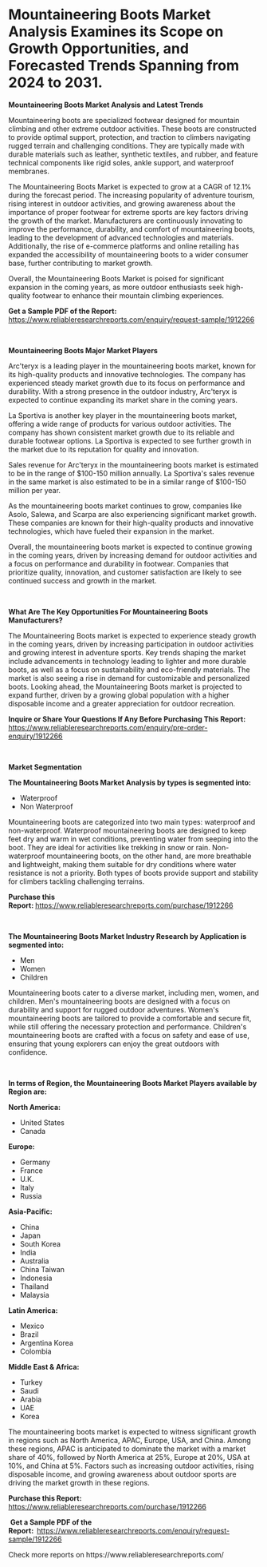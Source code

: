 <p><h1>Mountaineering Boots Market Analysis Examines its Scope on Growth Opportunities, and Forecasted Trends Spanning from 2024 to 2031.</h1></p><p><strong>Mountaineering Boots Market Analysis and Latest Trends</strong></p>
<p><p>Mountaineering boots are specialized footwear designed for mountain climbing and other extreme outdoor activities. These boots are constructed to provide optimal support, protection, and traction to climbers navigating rugged terrain and challenging conditions. They are typically made with durable materials such as leather, synthetic textiles, and rubber, and feature technical components like rigid soles, ankle support, and waterproof membranes.</p><p>The Mountaineering Boots Market is expected to grow at a CAGR of 12.1% during the forecast period. The increasing popularity of adventure tourism, rising interest in outdoor activities, and growing awareness about the importance of proper footwear for extreme sports are key factors driving the growth of the market. Manufacturers are continuously innovating to improve the performance, durability, and comfort of mountaineering boots, leading to the development of advanced technologies and materials. Additionally, the rise of e-commerce platforms and online retailing has expanded the accessibility of mountaineering boots to a wider consumer base, further contributing to market growth.</p><p>Overall, the Mountaineering Boots Market is poised for significant expansion in the coming years, as more outdoor enthusiasts seek high-quality footwear to enhance their mountain climbing experiences.</p></p>
<p><strong>Get a Sample PDF of the Report:&nbsp;</strong> <a href="https://www.reliableresearchreports.com/enquiry/request-sample/1912266">https://www.reliableresearchreports.com/enquiry/request-sample/1912266</a></p>
<p>&nbsp;</p>
<p><strong>Mountaineering Boots Major Market Players</strong></p>
<p><p>Arc'teryx is a leading player in the mountaineering boots market, known for its high-quality products and innovative technologies. The company has experienced steady market growth due to its focus on performance and durability. With a strong presence in the outdoor industry, Arc'teryx is expected to continue expanding its market share in the coming years.</p><p>La Sportiva is another key player in the mountaineering boots market, offering a wide range of products for various outdoor activities. The company has shown consistent market growth due to its reliable and durable footwear options. La Sportiva is expected to see further growth in the market due to its reputation for quality and innovation.</p><p>Sales revenue for Arc'teryx in the mountaineering boots market is estimated to be in the range of $100-150 million annually. La Sportiva's sales revenue in the same market is also estimated to be in a similar range of $100-150 million per year.</p><p>As the mountaineering boots market continues to grow, companies like Asolo, Salewa, and Scarpa are also experiencing significant market growth. These companies are known for their high-quality products and innovative technologies, which have fueled their expansion in the market.</p><p>Overall, the mountaineering boots market is expected to continue growing in the coming years, driven by increasing demand for outdoor activities and a focus on performance and durability in footwear. Companies that prioritize quality, innovation, and customer satisfaction are likely to see continued success and growth in the market.</p></p>
<p>&nbsp;</p>
<p><strong>What Are The Key Opportunities For Mountaineering Boots Manufacturers?</strong></p>
<p><p>The Mountaineering Boots market is expected to experience steady growth in the coming years, driven by increasing participation in outdoor activities and growing interest in adventure sports. Key trends shaping the market include advancements in technology leading to lighter and more durable boots, as well as a focus on sustainability and eco-friendly materials. The market is also seeing a rise in demand for customizable and personalized boots. Looking ahead, the Mountaineering Boots market is projected to expand further, driven by a growing global population with a higher disposable income and a greater appreciation for outdoor recreation.</p></p>
<p><strong>Inquire or Share Your Questions If Any Before Purchasing This Report:</strong> <a href="https://www.reliableresearchreports.com/enquiry/pre-order-enquiry/1912266">https://www.reliableresearchreports.com/enquiry/pre-order-enquiry/1912266</a></p>
<p>&nbsp;</p>
<p><strong>Market Segmentation</strong></p>
<p><strong>The Mountaineering Boots Market Analysis by types is segmented into:</strong></p>
<p><ul><li>Waterproof</li><li>Non Waterproof</li></ul></p>
<p><p>Mountaineering boots are categorized into two main types: waterproof and non-waterproof. Waterproof mountaineering boots are designed to keep feet dry and warm in wet conditions, preventing water from seeping into the boot. They are ideal for activities like trekking in snow or rain. Non-waterproof mountaineering boots, on the other hand, are more breathable and lightweight, making them suitable for dry conditions where water resistance is not a priority. Both types of boots provide support and stability for climbers tackling challenging terrains.</p></p>
<p><strong>Purchase this Report:&nbsp;</strong><a href="https://www.reliableresearchreports.com/purchase/1912266">https://www.reliableresearchreports.com/purchase/1912266</a></p>
<p>&nbsp;</p>
<p><strong>The Mountaineering Boots Market Industry Research by Application is segmented into:</strong></p>
<p><ul><li>Men</li><li>Women</li><li>Children</li></ul></p>
<p><p>Mountaineering boots cater to a diverse market, including men, women, and children. Men's mountaineering boots are designed with a focus on durability and support for rugged outdoor adventures. Women's mountaineering boots are tailored to provide a comfortable and secure fit, while still offering the necessary protection and performance. Children's mountaineering boots are crafted with a focus on safety and ease of use, ensuring that young explorers can enjoy the great outdoors with confidence.</p></p>
<p>&nbsp;</p>
<p><strong>In terms of Region, the Mountaineering Boots Market Players available by Region are:</strong></p>
<p>
    <p> <strong> North America: </strong>
        <ul>
            <li>United States</li>
            <li>Canada</li>
        </ul>
        </p> 
    <p> <strong> Europe: </strong>
        <ul>
            <li>Germany</li>
            <li>France</li>
            <li>U.K.</li>
            <li>Italy</li>
            <li>Russia</li>
        </ul>
        </p> 
    <p> <strong> Asia-Pacific: </strong>
        <ul>
            <li>China</li>
            <li>Japan</li>
            <li>South Korea</li>
            <li>India</li>
            <li>Australia</li>
            <li>China Taiwan</li>
            <li>Indonesia</li>
            <li>Thailand</li>
            <li>Malaysia</li>
        </ul>
        </p> 
    <p> <strong> Latin America: </strong>
        <ul>
            <li>Mexico</li>
            <li>Brazil</li>
            <li>Argentina Korea</li>
            <li>Colombia</li>
        </ul>
        </p> 
    <p> <strong> Middle East & Africa: </strong>
        <ul>
            <li>Turkey</li>
            <li>Saudi</li>
            <li>Arabia</li>
            <li>UAE</li>
            <li>Korea</li>
        </ul>
    </p>
    </p>
<p><p>The mountaineering boots market is expected to witness significant growth in regions such as North America, APAC, Europe, USA, and China. Among these regions, APAC is anticipated to dominate the market with a market share of 40%, followed by North America at 25%, Europe at 20%, USA at 10%, and China at 5%. Factors such as increasing outdoor activities, rising disposable income, and growing awareness about outdoor sports are driving the market growth in these regions.</p></p>
<p><strong>Purchase this Report: </strong><a href="https://www.reliableresearchreports.com/purchase/1912266">https://www.reliableresearchreports.com/purchase/1912266</a></p>
<p>&nbsp;<strong>Get a Sample PDF of the Report:&nbsp;&nbsp;</strong><a href="https://www.reliableresearchreports.com/enquiry/request-sample/1912266">https://www.reliableresearchreports.com/enquiry/request-sample/1912266</a></p>
<p><strong></strong></p>
<p>Check more reports on https://www.reliableresearchreports.com/</p>
